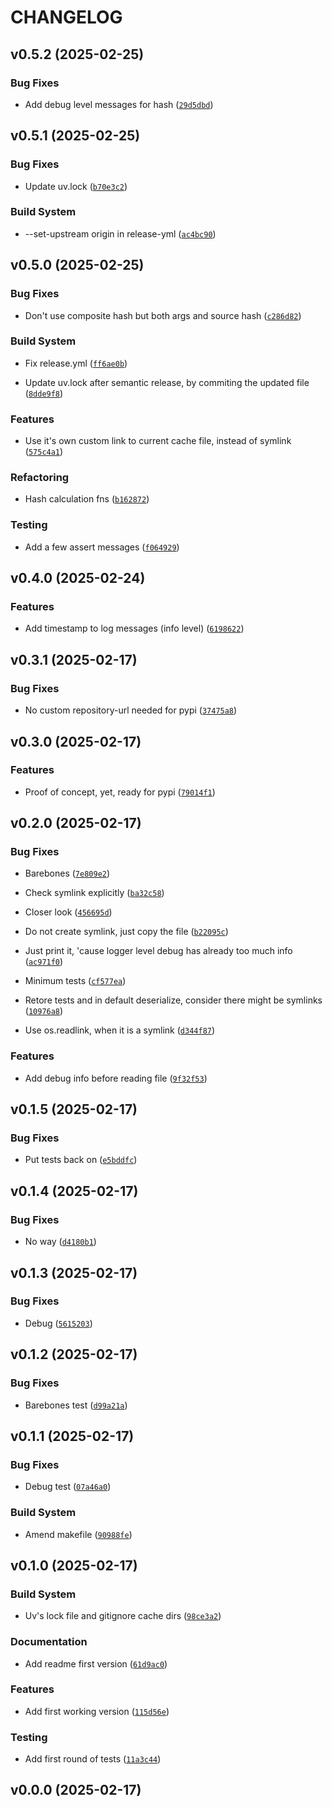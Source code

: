 # CHANGELOG


## v0.5.2 (2025-02-25)

### Bug Fixes

- Add debug level messages for hash
  ([`29d5dbd`](https://github.com/edalfon/stepit/commit/29d5dbdbd552de3e51d704294d1e6e40d1d4ad9e))


## v0.5.1 (2025-02-25)

### Bug Fixes

- Update uv.lock
  ([`b70e3c2`](https://github.com/edalfon/stepit/commit/b70e3c20bf4d07fd874ff320741f6b1423265cba))

### Build System

- --set-upstream origin in release-yml
  ([`ac4bc90`](https://github.com/edalfon/stepit/commit/ac4bc900bfddd5bcf526e79cf1ff193df6ac0d4d))


## v0.5.0 (2025-02-25)

### Bug Fixes

- Don't use composite hash but both args and source hash
  ([`c286d82`](https://github.com/edalfon/stepit/commit/c286d82d795c5f5236f338efa657ea88548f8867))

### Build System

- Fix release.yml
  ([`ff6ae0b`](https://github.com/edalfon/stepit/commit/ff6ae0b090311e90e3db3c856df3bad9330a24a4))

- Update uv.lock after semantic release, by commiting the updated file
  ([`8dde9f8`](https://github.com/edalfon/stepit/commit/8dde9f88ceaa6fda5138469977726c5c52829412))

### Features

- Use it's own custom link to current cache file, instead of symlink
  ([`575c4a1`](https://github.com/edalfon/stepit/commit/575c4a1630f8b04cc0a75e7d6a659ccb1b0fcc03))

### Refactoring

- Hash calculation fns
  ([`b162872`](https://github.com/edalfon/stepit/commit/b1628724238e0aba91100bc5d6a1a74823d48bfa))

### Testing

- Add a few assert messages
  ([`f064929`](https://github.com/edalfon/stepit/commit/f0649292d773bac8e9c12e1aa8053d16351c68f8))


## v0.4.0 (2025-02-24)

### Features

- Add timestamp to log messages (info level)
  ([`6198622`](https://github.com/edalfon/stepit/commit/6198622163368e590c2a5fd41c2de0da9a355e02))


## v0.3.1 (2025-02-17)

### Bug Fixes

- No custom repository-url needed for pypi
  ([`37475a8`](https://github.com/edalfon/stepit/commit/37475a86a57295d0abd4c0a7114cb9233b2aa464))


## v0.3.0 (2025-02-17)

### Features

- Proof of concept, yet, ready for pypi
  ([`79014f1`](https://github.com/edalfon/stepit/commit/79014f111479644bfda712f9cda5c8dd1e64683c))


## v0.2.0 (2025-02-17)

### Bug Fixes

- Barebones
  ([`7e809e2`](https://github.com/edalfon/stepit/commit/7e809e255586bc263afda93044e3b83993c8185e))

- Check symlink explicitly
  ([`ba32c58`](https://github.com/edalfon/stepit/commit/ba32c58970c40448ee5f2aee20b0a2bba91ac150))

- Closer look
  ([`456695d`](https://github.com/edalfon/stepit/commit/456695d98401b977e5a6b4f3eeade73c2903ff89))

- Do not create symlink, just copy the file
  ([`b22095c`](https://github.com/edalfon/stepit/commit/b22095c9826a500698544479c68f7446b2277d33))

- Just print it, 'cause logger level debug has already too much info
  ([`ac971f0`](https://github.com/edalfon/stepit/commit/ac971f01de2858d4ba5ce138ab9c90d9022f413e))

- Minimum tests
  ([`cf577ea`](https://github.com/edalfon/stepit/commit/cf577eaeffc081f591d785d01c0d8837b7a1f923))

- Retore tests and in default deserialize, consider there might be symlinks
  ([`10976a8`](https://github.com/edalfon/stepit/commit/10976a856c50a8217a623670127381c748e1cb92))

- Use os.readlink, when it is a symlink
  ([`d344f87`](https://github.com/edalfon/stepit/commit/d344f8799333fe1fbf145f7ed68386cadac061b6))

### Features

- Add debug info before reading file
  ([`9f32f53`](https://github.com/edalfon/stepit/commit/9f32f5336cf8d037a3e53e9e8fb11c6fc5594f70))


## v0.1.5 (2025-02-17)

### Bug Fixes

- Put tests back on
  ([`e5bddfc`](https://github.com/edalfon/stepit/commit/e5bddfc00a4826f8e438589f31d38fd4e0438d5d))


## v0.1.4 (2025-02-17)

### Bug Fixes

- No way
  ([`d4180b1`](https://github.com/edalfon/stepit/commit/d4180b139ba047b74e31cccf0e3919c17436632e))


## v0.1.3 (2025-02-17)

### Bug Fixes

- Debug
  ([`5615203`](https://github.com/edalfon/stepit/commit/56152038bd34593aaf64ea75cd86a29c807719ab))


## v0.1.2 (2025-02-17)

### Bug Fixes

- Barebones test
  ([`d99a21a`](https://github.com/edalfon/stepit/commit/d99a21a8f9478f94eec9f930c53047d12280c34b))


## v0.1.1 (2025-02-17)

### Bug Fixes

- Debug test
  ([`07a46a0`](https://github.com/edalfon/stepit/commit/07a46a0f254ce6466bd291119dca5191384a2ce1))

### Build System

- Amend makefile
  ([`90988fe`](https://github.com/edalfon/stepit/commit/90988febf0a6ddcc96bc949894b00073f7558825))


## v0.1.0 (2025-02-17)

### Build System

- Uv's lock file and gitignore cache dirs
  ([`98ce3a2`](https://github.com/edalfon/stepit/commit/98ce3a2d0117c514e42567f5bde865ed8f9c9cbb))

### Documentation

- Add readme first version
  ([`61d9ac0`](https://github.com/edalfon/stepit/commit/61d9ac0890c6f1586c90aed8dd02ef816ea5efb1))

### Features

- Add first working version
  ([`115d56e`](https://github.com/edalfon/stepit/commit/115d56e6165d71eacf192adb551ce9fd4b538164))

### Testing

- Add first round of tests
  ([`11a3c44`](https://github.com/edalfon/stepit/commit/11a3c44f5cd4bc27d60b7c4f8ec843db42c55c4a))


## v0.0.0 (2025-02-17)
